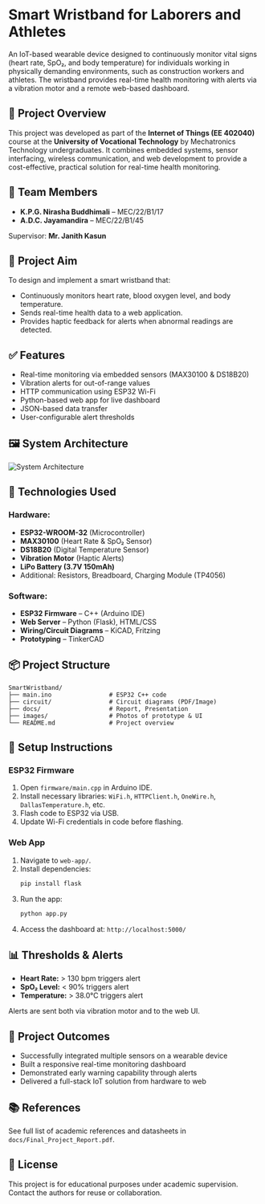 
# Smart Wristband for Laborers and Athletes

An IoT-based wearable device designed to continuously monitor vital signs (heart rate, SpO₂, and body temperature) for individuals working in physically demanding environments, such as construction workers and athletes. The wristband provides real-time health monitoring with alerts via a vibration motor and a remote web-based dashboard.

## 📌 Project Overview

This project was developed as part of the **Internet of Things (EE 402040)** course at the **University of Vocational Technology** by Mechatronics Technology undergraduates. It combines embedded systems, sensor interfacing, wireless communication, and web development to provide a cost-effective, practical solution for real-time health monitoring.

## 👥 Team Members

- **K.P.G. Nirasha Buddhimali** – MEC/22/B1/17  
- **A.D.C. Jayamandira** – MEC/22/B1/45

Supervisor: **Mr. Janith Kasun**

## 🎯 Project Aim

To design and implement a smart wristband that:
- Continuously monitors heart rate, blood oxygen level, and body temperature.
- Sends real-time health data to a web application.
- Provides haptic feedback for alerts when abnormal readings are detected.

## ✅ Features

- Real-time monitoring via embedded sensors (MAX30100 & DS18B20)
- Vibration alerts for out-of-range values
- HTTP communication using ESP32 Wi-Fi
- Python-based web app for live dashboard
- JSON-based data transfer
- User-configurable alert thresholds

## 🖼️ System Architecture

![System Architecture](path-to-system-architecture-image)

## 🧰 Technologies Used

### Hardware:
- **ESP32-WROOM-32** (Microcontroller)
- **MAX30100** (Heart Rate & SpO₂ Sensor)
- **DS18B20** (Digital Temperature Sensor)
- **Vibration Motor** (Haptic Alerts)
- **LiPo Battery (3.7V 150mAh)**
- Additional: Resistors, Breadboard, Charging Module (TP4056)

### Software:
- **ESP32 Firmware** – C++ (Arduino IDE)
- **Web Server** – Python (Flask), HTML/CSS
- **Wiring/Circuit Diagrams** – KiCAD, Fritzing
- **Prototyping** – TinkerCAD

## 📦 Project Structure

```
SmartWristband/
├── main.ino                # ESP32 C++ code
├── circuit/                # Circuit diagrams (PDF/Image)
├── docs/                   # Report, Presentation 
├── images/                 # Photos of prototype & UI
└── README.md               # Project overview
```

## 🔧 Setup Instructions

### ESP32 Firmware
1. Open `firmware/main.cpp` in Arduino IDE.
2. Install necessary libraries: `WiFi.h`, `HTTPClient.h`, `OneWire.h`, `DallasTemperature.h`, etc.
3. Flash code to ESP32 via USB.
4. Update Wi-Fi credentials in code before flashing.

### Web App
1. Navigate to `web-app/`.
2. Install dependencies:
   ```bash
   pip install flask
   ```
3. Run the app:
   ```bash
   python app.py
   ```
4. Access the dashboard at: `http://localhost:5000/`

## 📊 Thresholds & Alerts

- **Heart Rate:** > 130 bpm triggers alert
- **SpO₂ Level:** < 90% triggers alert
- **Temperature:** > 38.0°C triggers alert

Alerts are sent both via vibration motor and to the web UI.

## 🧪 Project Outcomes

- Successfully integrated multiple sensors on a wearable device
- Built a responsive real-time monitoring dashboard
- Demonstrated early warning capability through alerts
- Delivered a full-stack IoT solution from hardware to web

## 📚 References

See full list of academic references and datasheets in `docs/Final_Project_Report.pdf`.

## 📄 License

This project is for educational purposes under academic supervision. Contact the authors for reuse or collaboration.
